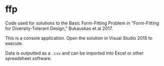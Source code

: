 # ffp

Code used for solutions to the Basic Form-Fitting Problem in "Form-Fitting for Diversity-Tolerant Design," Bukauskas et al 2017. 

This is a console application. Open the solution in Visual Studio 2015 to execute. 

Data is outputted as a `.csv` and can be imported into Excel or other spreadsheet software. 
